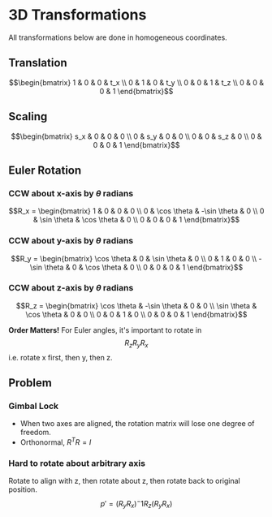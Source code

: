 # 3D Transformations
All transformations below are done in homogeneous coordinates.

## Translation
$$\begin{bmatrix}
1 & 0 & 0 & t_x \\
0 & 1 & 0 & t_y \\
0 & 0 & 1 & t_z \\
0 & 0 & 0 & 1
\end{bmatrix}$$
## Scaling
$$\begin{bmatrix}
s_x & 0 & 0 & 0 \\
0 & s_y & 0 & 0 \\
0 & 0 & s_z & 0 \\
0 & 0 & 0 & 1
\end{bmatrix}$$

## Euler Rotation

### CCW about x-axis by $\theta$ radians
$$R_x = \begin{bmatrix}
1 & 0 & 0 & 0 \\
0 & \cos \theta & -\sin \theta & 0 \\
0 & \sin \theta & \cos \theta & 0 \\
0 & 0 & 0 & 1
\end{bmatrix}$$

### CCW about y-axis by $\theta$ radians
$$R_y = \begin{bmatrix}
\cos \theta & 0 & \sin \theta & 0 \\
0 & 1 & 0 & 0 \\
-\sin \theta & 0 & \cos \theta & 0 \\
0 & 0 & 0 & 1
\end{bmatrix}$$

### CCW about z-axis by $\theta$ radians
$$R_z = \begin{bmatrix}
\cos \theta & -\sin \theta & 0 & 0 \\
\sin \theta & \cos \theta & 0 & 0 \\
0 & 0 & 1 & 0 \\
0 & 0 & 0 & 1
\end{bmatrix}$$

**Order Matters!**
For Euler angles, it's important to rotate
in $$R_zR_yR_x$$
i.e. rotate x first, then y, then z.

## Problem
### Gimbal Lock
- When two axes are aligned, the rotation matrix will lose one degree of freedom.
- Orthonormal, $R^TR = I$
### Hard to rotate about arbitrary axis
Rotate to align with z, then rotate about z, then rotate back to original position.
$$p' = (R_yR_x)^-1R_z(R_yR_x)$$